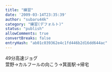 ```yaml
---
title: "練習"
date: '2009-03-14T23:35:39'
author: "subaru44k"
category: "練習(デフォルト)"
status: "publish"
allowComments: true
convertBreaks: false
entryHash: "ab01c039362e4c1fd446b2d16dd644ac"
---
```

49分高速ジョグ<br>
萱野→カルフールの向こう→箕面駅→帰宅

